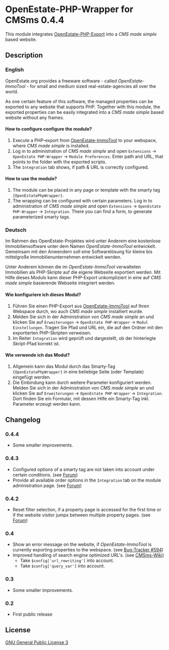 OpenEstate-PHP-Wrapper for CMSms 0.4.4
======================================

This module integrates [OpenEstate-PHP-Export](https://github.com/OpenEstate/OpenEstate-PHP-Export)
into a *CMS made simple* based website.


Description
-----------

### English

OpenEstate.org provides a freeware software - called *OpenEstate-ImmoTool* -
for small and medium sized real-estate-agencies all over the world.

As one certain feature of this software, the managed properties can be exported
to any website that supports PHP. Together with this module, the exported
properties can be easily integrated into a *CMS made simple* based website without
any frames.

#### How to configure configure the module?

1.  Execute a PHP-export from [OpenEstate-ImmoTool](http://en.openestate.org/immotool/)
    to your webspace, where *CMS made simple* is installed.
2.  Log in to administration of *CMS made simple* and open
    `Extensions` → `OpenEstate PHP-Wrapper` → `Module Preferences`. Enter path
    and URL, that points to the folder with the exported scripts.
3.  The `Integration` tab shows, if path & URL is correctly configured.

#### How to use the module?

1.  The module can be placed in any page or template with the smarty tag
    `{OpenEstatePhpWrapper}`.
2.  The wrapping can be configured with certain parameters. Log in to
    administration of *CMS made simple* and open
    `Extensions` → `OpenEstate PHP-Wrapper` → `Integration`. There you can find
    a form, to generate parameterized smarty tags.


### Deutsch

Im Rahmen des OpenEstate-Projektes wird unter Anderem eine kostenlose
Immobiliensoftware unter dem Namen *OpenEstate-ImmoTool* entwickelt. Gemeinsam
mit den Anwendern soll eine Softwarelösung für kleine bis mittelgroße
Immobilienunternehmen entwickelt werden.

Unter Anderem können die im *OpenEstate-ImmoTool* verwalteten Immobilien als
PHP-Skripte auf die eigene Webseite exportiert werden. Mit Hilfe dieses Moduls
kann dieser PHP-Export unkompliziert in eine auf *CMS made simple* basierende
Webseite integriert werden.

#### Wie konfiguriere ich dieses Modul?

1.  Führen Sie einen PHP-Export aus [OpenEstate-ImmoTool](http://de.openestate.org/immotool/)
    auf Ihren Webspace durch, wo auch *CMS made simple* installiert wurde.
2.  Melden Sie sich in der Administration von *CMS made simple* an und klicken
    Sie auf `Erweiterungen` → `OpenEstate PHP-Wrapper` → `Modul Einstellungen`.
    Tragen Sie Pfad und URL ein, die auf den Ordner mit den exportierten
    PHP-Skripten verweisen.
3.  Im Reiter `Integration` wird geprüft und dargestellt, ob der hinterlegte
    Skript-Pfad korrekt ist.

#### Wie verwende ich das Modul?

1.  Allgemein kann das Modul durch das Smarty-Tag `{OpenEstatePhpWrapper}` in
    eine beliebige Seite (oder Template) eingefügt werden.
2.  Die Einbindung kann durch weitere Parameter konfiguriert werden. Melden Sie
    sich in der Administration von *CMS made simple* an und klicken Sie auf
    `Erweiterungen` → `OpenEstate PHP-Wrapper` → `Integration`. Dort finden Sie
    ein Formular, mit dessen Hilfe ein Smarty-Tag inkl. Parameter erzeugt werden
    kann.

Changelog
---------

### 0.4.4

-   Some smaller improvements.

### 0.4.3

-   Configured options of a smarty tag are not taken into account under certain
    conditions.
    (see [Forum](http://board.openestate.org/viewtopic.php?f=7&t=8698))
-   Provide all available order options in the `Integration` tab on the module
    administration page.
    (see [Forum](http://board.openestate.org/viewtopic.php?f=7&t=8763#p12562))

### 0.4.2

-   Reset filter selection, if a property page is accessed for the first time or
    if the website visitor jumps between multiple property pages.
    (see [Forum](http://board.openestate.org/viewtopic.php?f=7&t=3329))

### 0.4

-   Show an error message on the website, if *OpenEstate-ImmoTool* is currently
    exporting properties to the webspace.
    (see [Bug-Tracker #594](http://tracker.openestate.org/view.php?id=594))
-   Improved handling of search engine optimized URL's.
    (see [CMSms-Wiki](http://wiki.cmsmadesimple.org/index.php/User_Handbook/Installation/Optional_Settings))
    -   Take `$config['url_rewriting']` into account.
    -   Take `$config['query_var']` into account.

### 0.3

-   Some smaller improvements.

### 0.2

-   First public release


License
-------

[GNU General Public License 3](http://www.gnu.org/licenses/gpl-3.0-standalone.html)
